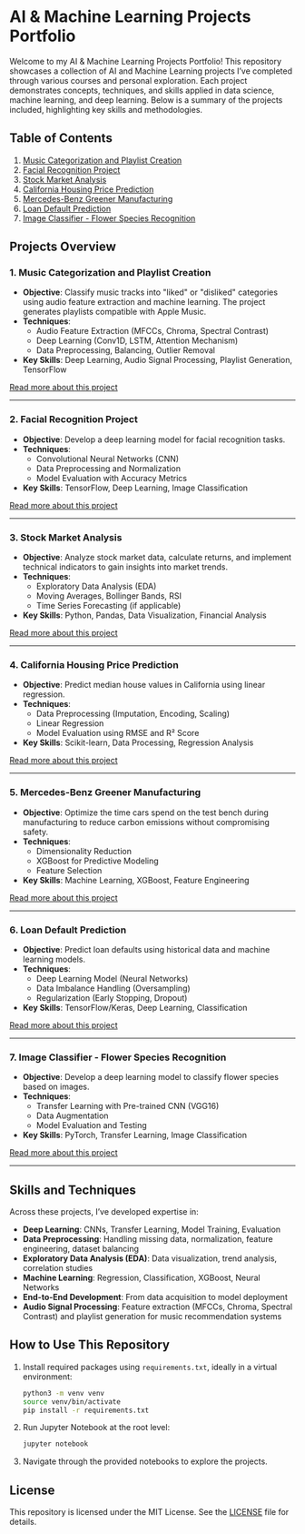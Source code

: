 # AI & Machine Learning Projects Portfolio

Welcome to my AI & Machine Learning Projects Portfolio! This repository showcases a collection of AI and Machine Learning projects I’ve completed through various courses and personal exploration. Each project demonstrates concepts, techniques, and skills applied in data science, machine learning, and deep learning. Below is a summary of the projects included, highlighting key skills and methodologies.

## Table of Contents

1. [Music Categorization and Playlist Creation](#1-music-categorization-and-playlist-creation)
2. [Facial Recognition Project](#2-facial-recognition-project)
3. [Stock Market Analysis](#3-stock-market-analysis)
4. [California Housing Price Prediction](#4-california-housing-price-prediction)
5. [Mercedes-Benz Greener Manufacturing](#5-mercedes-benz-greener-manufacturing)
6. [Loan Default Prediction](#6-loan-default-prediction)
7. [Image Classifier - Flower Species Recognition](#7-image-classifier---flower-species-recognition)

## Projects Overview

### 1. Music Categorization and Playlist Creation

- **Objective**: Classify music tracks into "liked" or "disliked" categories using audio feature extraction and machine learning. The project generates playlists compatible with Apple Music.
- **Techniques**:
  - Audio Feature Extraction (MFCCs, Chroma, Spectral Contrast)
  - Deep Learning (Conv1D, LSTM, Attention Mechanism)
  - Data Preprocessing, Balancing, Outlier Removal
- **Key Skills**: Deep Learning, Audio Signal Processing, Playlist Generation, TensorFlow

[Read more about this project](Music-Sorting-with-ML/Readme.md)

---

### 2. Facial Recognition Project

- **Objective**: Develop a deep learning model for facial recognition tasks.
- **Techniques**:
  - Convolutional Neural Networks (CNN)
  - Data Preprocessing and Normalization
  - Model Evaluation with Accuracy Metrics
- **Key Skills**: TensorFlow, Deep Learning, Image Classification

[Read more about this project](Facial-Recognition/Readme.md)

---

### 3. Stock Market Analysis

- **Objective**: Analyze stock market data, calculate returns, and implement technical indicators to gain insights into market trends.
- **Techniques**:
  - Exploratory Data Analysis (EDA)
  - Moving Averages, Bollinger Bands, RSI
  - Time Series Forecasting (if applicable)
- **Key Skills**: Python, Pandas, Data Visualization, Financial Analysis

[Read more about this project](Stock-Market-Analysis/Readme.md)

---

### 4. California Housing Price Prediction

- **Objective**: Predict median house values in California using linear regression.
- **Techniques**:
  - Data Preprocessing (Imputation, Encoding, Scaling)
  - Linear Regression
  - Model Evaluation using RMSE and R² Score
- **Key Skills**: Scikit-learn, Data Processing, Regression Analysis

[Read more about this project](California-Housing-Prediction/Readme.md)

---

### 5. Mercedes-Benz Greener Manufacturing

- **Objective**: Optimize the time cars spend on the test bench during manufacturing to reduce carbon emissions without compromising safety.
- **Techniques**:
  - Dimensionality Reduction
  - XGBoost for Predictive Modeling
  - Feature Selection
- **Key Skills**: Machine Learning, XGBoost, Feature Engineering

[Read more about this project](Mercedes-Benz-Greener-Manufacturing/Readme.md)

---

### 6. Loan Default Prediction

- **Objective**: Predict loan defaults using historical data and machine learning models.
- **Techniques**:
  - Deep Learning Model (Neural Networks)
  - Data Imbalance Handling (Oversampling)
  - Regularization (Early Stopping, Dropout)
- **Key Skills**: TensorFlow/Keras, Deep Learning, Classification

[Read more about this project](Loan-Default-Prediction/Readme.md)

---

### 7. Image Classifier - Flower Species Recognition

- **Objective**: Develop a deep learning model to classify flower species based on images.
- **Techniques**:
  - Transfer Learning with Pre-trained CNN (VGG16)
  - Data Augmentation
  - Model Evaluation and Testing
- **Key Skills**: PyTorch, Transfer Learning, Image Classification

[Read more about this project](Image-Classifier-Flower/Readme.md)

---

## Skills and Techniques

Across these projects, I’ve developed expertise in:

- **Deep Learning**: CNNs, Transfer Learning, Model Training, Evaluation
- **Data Preprocessing**: Handling missing data, normalization, feature engineering, dataset balancing
- **Exploratory Data Analysis (EDA)**: Data visualization, trend analysis, correlation studies
- **Machine Learning**: Regression, Classification, XGBoost, Neural Networks
- **End-to-End Development**: From data acquisition to model deployment
- **Audio Signal Processing**: Feature extraction (MFCCs, Chroma, Spectral Contrast) and playlist generation for music recommendation systems

## How to Use This Repository

1. Install required packages using `requirements.txt`, ideally in a virtual environment:
   ```bash
   python3 -m venv venv
   source venv/bin/activate
   pip install -r requirements.txt
   ```
2. Run Jupyter Notebook at the root level:
   ```bash
   jupyter notebook
   ```
3. Navigate through the provided notebooks to explore the projects.

## License

This repository is licensed under the MIT License. See the [LICENSE](LICENSE) file for details.
